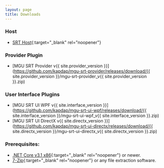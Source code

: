 ```yaml
---
layout: page
title: Downloads
---
```

### Host

* [SRT Host](https://www.neonblu.com/SRT/){:target="_blank" rel="noopener"}

### Provider Plugin

* [MGU SRT Provider v{{ site.provider_version }}](https://github.com/kapdap/mgu-srt-provider/releases/download/{{ site.provider_version }}/mgu-srt-provider_v{{ site.provider_version }}.zip)

### User Interface Plugins

* [MGU SRT UI WPF v{{ site.interface_version }}](https://github.com/kapdap/mgu-srt-ui-wpf/releases/download/{{ site.interface_version }}/mgu-srt-ui-wpf_v{{ site.interface_version }}.zip)
* [MGU SRT UI DirectX v{{ site.directx_version }}](https://github.com/kapdap/mgu-srt-ui-directx/releases/download/{{ site.directx_version }}/mgu-srt-ui-directx_v{{ site.directx_version }}.zip)

### Prerequisites:

* [.NET Core v3.1 x86](https://dotnet.microsoft.com/download/dotnet-core/current/runtime){:target="_blank" rel="noopener"} or newer.
* [7-Zip](https://www.7-zip.org/){:target="_blank" rel="noopener"} or any file extraction software.
